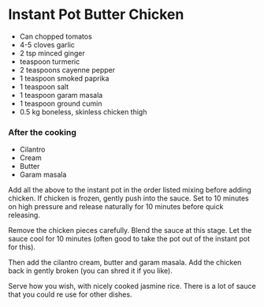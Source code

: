 # Instant Pot Butter Chicken

* Can chopped tomatos
* 4-5 cloves garlic
* 2 tsp minced ginger
* teaspoon turmeric
* 2 teaspoons cayenne pepper
* 1 teaspoon smoked paprika
* 1 teaspoon salt
* 1 teaspoon garam masala
* 1 teaspoon ground cumin
* 0.5 kg boneless, skinless chicken thigh

### After the cooking

* Cilantro
* Cream
* Butter
* Garam masala

Add all the above to the instant pot in the order listed mixing before adding chicken. If chicken is frozen, gently push into the sauce. Set to 10 minutes on high pressure and release naturally for 10 minutes before quick releasing.

Remove the chicken pieces carefully. Blend the sauce at this stage. Let the sauce cool for 10 minutes (often good to take the pot out of the instant pot for this). 

Then add the cilantro cream, butter and garam masala. Add the chicken back in gently broken (you can shred it if you like).

Serve how you wish, with nicely cooked jasmine rice. There is a lot of sauce that you could re use for other dishes.